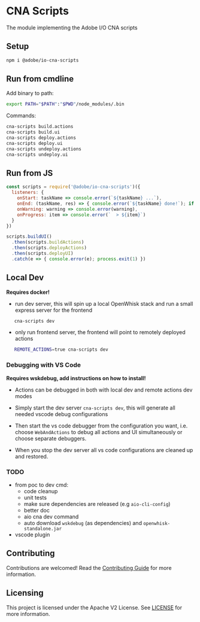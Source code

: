 # CNA Scripts

The module implementing the Adobe I/O CNA scripts

## Setup

```bash
npm i @adobe/io-cna-scripts
```

## Run from cmdline

Add binary to path:

```bash
export PATH="$PATH":"$PWD"/node_modules/.bin
```

Commands:

```bash
cna-scripts build.actions
cna-scripts build.ui
cna-scripts deploy.actions
cna-scripts deploy.ui
cna-scripts undeploy.actions
cna-scripts undeploy.ui
```

## Run from JS

```js
const scripts = require('@adobe/io-cna-scripts')({
  listeners: {
    onStart: taskName => console.error(`${taskName} ...`),
    onEnd: (taskName, res) => { console.error(`${taskName} done!`); if (res) console.log(res) },
    onWarning: warning => console.error(warning),
    onProgress: item => console.error(`  > ${item}`)
  }
})

scripts.buildUI()
  .then(scripts.buildActions)
  .then(scripts.deployActions)
  .then(scripts.deployUI)
  .catch(e => { console.error(e); process.exit(1) })
```

## Local Dev

**Requires docker!**

- run dev server, this will spin up a local OpenWhisk stack and run a small
  express server for the frontend

```bash
   cna-scripts dev
```

- only run frontend server, the frontend will point to remotely deployed actions

```bash
   REMOTE_ACTIONS=true cna-scripts dev
```

### Debugging with VS Code

**Requires wskdebug, add instructions on how to install!**

- Actions can be debugged in both with local dev and remote actions dev modes

- Simply start the dev server `cna-scripts dev`, this will generate all needed
  vscode debug configurations

- Then start the vs code debugger from the configuration you want, i.e. choose
  `WebAndActions` to debug all actions and UI simultaneously or choose separate
  debuggers.

- When you stop the dev server all vs code configurations are cleaned up and
  restored.

### TODO

- from poc to dev cmd:
  - code cleanup
  - unit tests
  - make sure dependencies are released (e.g `aio-cli-config`)
  - better doc
  - aio cna dev command
  - auto download `wskdebug` (as dependencies) and `openwhisk-standalone.jar`
- vscode plugin

## Contributing

Contributions are welcomed! Read the [Contributing Guide](./.github/CONTRIBUTING.md) for more information.

## Licensing

This project is licensed under the Apache V2 License. See [LICENSE](LICENSE) for more information.
